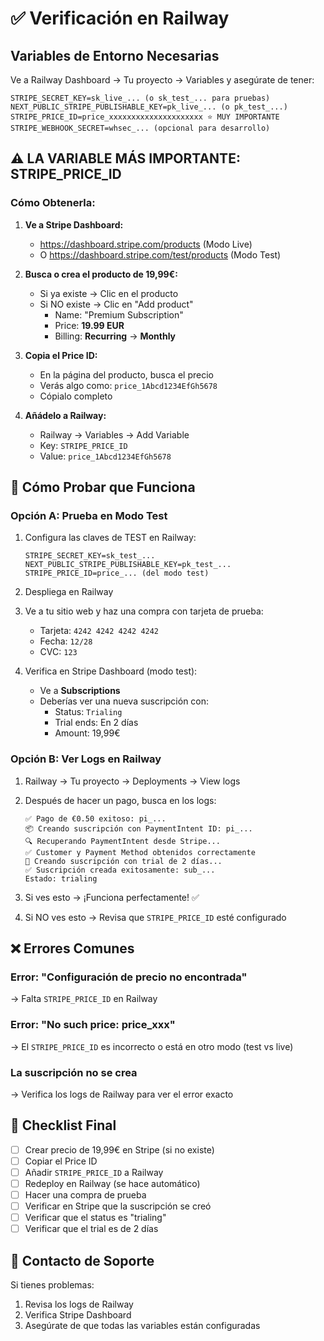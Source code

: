 # ✅ Verificación en Railway

## Variables de Entorno Necesarias

Ve a Railway Dashboard → Tu proyecto → Variables y asegúrate de tener:

```
STRIPE_SECRET_KEY=sk_live_... (o sk_test_... para pruebas)
NEXT_PUBLIC_STRIPE_PUBLISHABLE_KEY=pk_live_... (o pk_test_...)
STRIPE_PRICE_ID=price_xxxxxxxxxxxxxxxxxxxxx ⭐ MUY IMPORTANTE
STRIPE_WEBHOOK_SECRET=whsec_... (opcional para desarrollo)
```

## ⚠️ LA VARIABLE MÁS IMPORTANTE: STRIPE_PRICE_ID

### Cómo Obtenerla:

1. **Ve a Stripe Dashboard:**
   - https://dashboard.stripe.com/products (Modo Live)
   - O https://dashboard.stripe.com/test/products (Modo Test)

2. **Busca o crea el producto de 19,99€:**
   - Si ya existe → Clic en el producto
   - Si NO existe → Clic en "Add product"
     - Name: "Premium Subscription"
     - Price: **19.99 EUR**
     - Billing: **Recurring** → **Monthly**

3. **Copia el Price ID:**
   - En la página del producto, busca el precio
   - Verás algo como: `price_1Abcd1234EfGh5678`
   - Cópialo completo

4. **Añádelo a Railway:**
   - Railway → Variables → Add Variable
   - Key: `STRIPE_PRICE_ID`
   - Value: `price_1Abcd1234EfGh5678`

## 🧪 Cómo Probar que Funciona

### Opción A: Prueba en Modo Test

1. Configura las claves de TEST en Railway:
   ```
   STRIPE_SECRET_KEY=sk_test_...
   NEXT_PUBLIC_STRIPE_PUBLISHABLE_KEY=pk_test_...
   STRIPE_PRICE_ID=price_... (del modo test)
   ```

2. Despliega en Railway

3. Ve a tu sitio web y haz una compra con tarjeta de prueba:
   - Tarjeta: `4242 4242 4242 4242`
   - Fecha: `12/28`
   - CVC: `123`

4. Verifica en Stripe Dashboard (modo test):
   - Ve a **Subscriptions**
   - Deberías ver una nueva suscripción con:
     - Status: `Trialing`
     - Trial ends: En 2 días
     - Amount: 19,99€

### Opción B: Ver Logs en Railway

1. Railway → Tu proyecto → Deployments → View logs

2. Después de hacer un pago, busca en los logs:
   ```
   ✅ Pago de €0.50 exitoso: pi_...
   📦 Creando suscripción con PaymentIntent ID: pi_...
   🔍 Recuperando PaymentIntent desde Stripe...
   ✅ Customer y Payment Method obtenidos correctamente
   🚀 Creando suscripción con trial de 2 días...
   ✅ Suscripción creada exitosamente: sub_...
   Estado: trialing
   ```

3. Si ves esto → ¡Funciona perfectamente! ✅

4. Si NO ves esto → Revisa que `STRIPE_PRICE_ID` esté configurado

## ❌ Errores Comunes

### Error: "Configuración de precio no encontrada"
→ Falta `STRIPE_PRICE_ID` en Railway

### Error: "No such price: price_xxx"
→ El `STRIPE_PRICE_ID` es incorrecto o está en otro modo (test vs live)

### La suscripción no se crea
→ Verifica los logs de Railway para ver el error exacto

## 🎯 Checklist Final

- [ ] Crear precio de 19,99€ en Stripe (si no existe)
- [ ] Copiar el Price ID
- [ ] Añadir `STRIPE_PRICE_ID` a Railway
- [ ] Redeploy en Railway (se hace automático)
- [ ] Hacer una compra de prueba
- [ ] Verificar en Stripe que la suscripción se creó
- [ ] Verificar que el status es "trialing"
- [ ] Verificar que el trial es de 2 días

## 📱 Contacto de Soporte

Si tienes problemas:
1. Revisa los logs de Railway
2. Verifica Stripe Dashboard
3. Asegúrate de que todas las variables están configuradas

